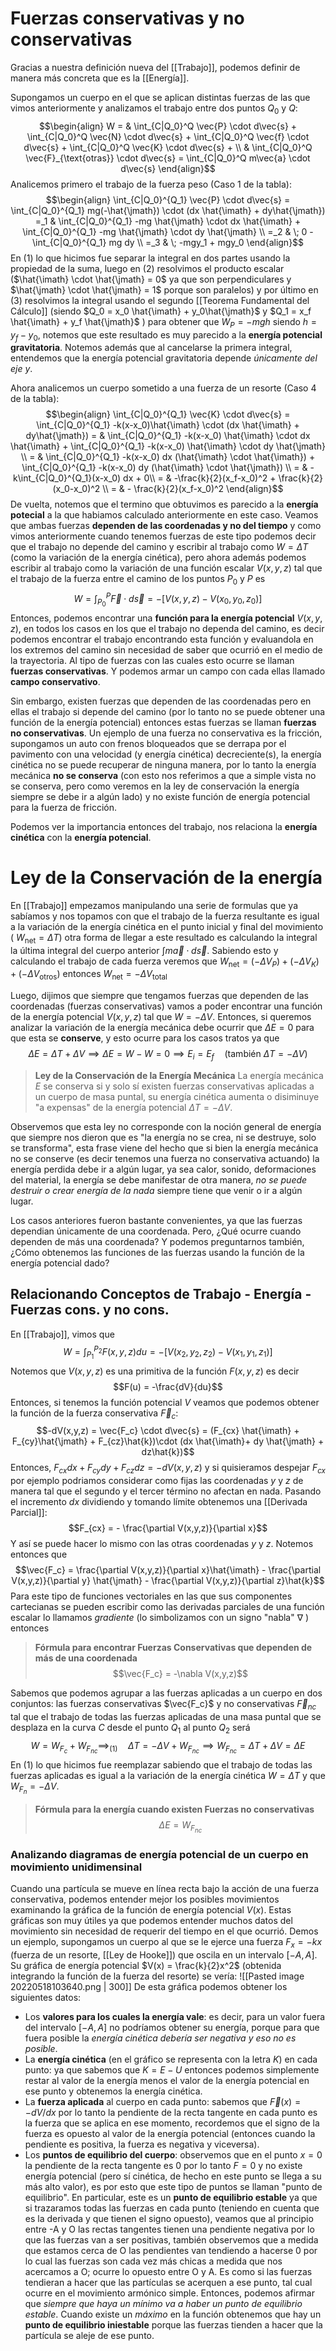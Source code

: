 # Fuerzas conservativas y no conservativas
Gracias a nuestra definición nueva del [[Trabajo]], podemos definir de manera más concreta que es la [[Energía]].

Supongamos un cuerpo en el que se aplican distintas fuerzas de las que vimos anteriormente y analizamos el trabajo entre dos puntos $Q_0$ y $Q$:
$$\begin{align} 
 W = &  \int_{C|Q_0}^Q \vec{P} \cdot d\vec{s} + \int_{C|Q_0}^Q \vec{N} \cdot d\vec{s} + \int_{C|Q_0}^Q \vec{f} \cdot d\vec{s} + \int_{C|Q_0}^Q \vec{K} \cdot d\vec{s} + \\ & \int_{C|Q_0}^Q \vec{F}_{\text{otras}} \cdot d\vec{s} = \int_{C|Q_0}^Q m\vec{a} \cdot d\vec{s}
\end{align}$$
Analicemos primero el trabajo de la fuerza peso (Caso 1 de la tabla):
$$\begin{align} 
\int_{C|Q_0}^{Q_1} \vec{P} \cdot d\vec{s} = \int_{C|Q_0}^{Q_1} mg(-\hat{\jmath}) \cdot (dx \hat{\imath} + dy\hat{\jmath}) =_1 & \int_{C|Q_0}^{Q_1} -mg \hat{\jmath} \cdot dx \hat{\imath} + \int_{C|Q_0}^{Q_1} -mg \hat{\jmath} \cdot dy \hat{\jmath} \\
=_2 & \; 0 - \int_{C|Q_0}^{Q_1} mg dy \\
=_3 & \; -mgy_1 + mgy_0
\end{align}$$
En (1) lo que hicimos fue separar la integral en dos partes usando la propiedad de la suma, luego en (2) resolvimos el producto escalar ($\hat{\imath} \cdot \hat{\jmath} = 0$ ya que son perpendiculares y $\hat{\jmath} \cdot \hat{\jmath} = 1$ porque son paralelos) y por último en (3) resolvimos la integral usando el segundo [[Teorema Fundamental del Cálculo]] (siendo $Q_0 = x_0 \hat{\imath} + y_0\hat{\jmath}$ y $Q_1 = x_f \hat{\imath} + y_f \hat{\jmath}$ ) para obtener que $W_P = -mgh$ siendo $h = y_f - y_0$, notemos que este resultado es muy parecido a la **energía potencial gravitatoria**. Notemos además que al cancelarse la primera integral, entendemos que la energía potencial gravitatoria depende _únicamente del eje $y$_. 

Ahora analicemos un cuerpo sometido a una fuerza de un resorte (Caso 4 de la tabla):
$$\begin{align}
\int_{C|Q_0}^{Q_1} \vec{K} \cdot d\vec{s} = \int_{C|Q_0}^{Q_1} -k(x-x_0)\hat{\imath} \cdot (dx \hat{\imath} + dy\hat{\jmath}) = & \int_{C|Q_0}^{Q_1} -k(x-x_0) \hat{\imath} \cdot dx \hat{\imath} + \int_{C|Q_0}^{Q_1} -k(x-x_0) \hat{\imath} \cdot dy \hat{\jmath} \\
= & \int_{C|Q_0}^{Q_1} -k(x-x_0) dx (\hat{\imath} \cdot  \hat{\imath}) + \int_{C|Q_0}^{Q_1} -k(x-x_0) dy (\hat{\imath} \cdot  \hat{\jmath}) \\
= & -k\int_{C|Q_0}^{Q_1}(x-x_0) dx + 0\\
= & -\frac{k}{2}(x_f-x_0)^2 + \frac{k}{2}(x_0-x_0)^2 \\
= & - \frac{k}{2}(x_f-x_0)^2
\end{align}$$
De vuelta, notemos que el termino que obtuvimos es parecido a la **energía potecial** a la que habiamos calculado anteriormente en este caso. 
Veamos que ambas fuerzas **dependen de las coordenadas y no del tiempo** y como vimos anteriormente cuando tenemos fuerzas de este tipo podemos decir que el trabajo no depende del camino y escribir al trabajo como $W = \Delta T$ (como la variación de la energía cinética), pero ahora además podemos escribir al trabajo como la variación de una función escalar $V(x,y,z)$ tal que el trabajo de la fuerza entre el camino de los puntos $P_0$ y $P$ es
$$W = \int^{P}_{P_0} \vec{F}\cdot d\vec{s} = -[V(x,y,z)-V(x_0,y_0, z_0)]$$
Entonces, podemos encontrar una **función para la energía potencial** $V(x,y,z)$, en todos los casos en los que el trabajo no dependa del camino, es decir podemos encontrar el trabajo encontrando esta función y evaluandola en los extremos del camino sin necesidad de saber que ocurrió en el medio de la trayectoria. Al tipo de fuerzas con las cuales esto ocurre se llaman **fuerzas conservativas**. Y podemos armar un campo con cada ellas llamado **campo conservativo**.

Sin embargo, existen fuerzas que dependen de las coordenadas pero en ellas el trabajo si depende del camino (por lo tanto no se puede obtener una función de la energía potencial) entonces estas fuerzas se llaman **fuerzas no conservativas**. Un ejemplo de una fuerza no conservativa es la fricción, supongamos un auto con frenos bloqueados que se derrapa por el pavimento con una velocidad (y energía cinética) decreciente(s), la energía cinética no se puede recuperar de ninguna manera, por lo tanto la energía mecánica **no se conserva** (con esto nos referimos a que a simple vista no se conserva, pero como veremos en la ley de conservación la energía siempre se debe ir a algún lado) y no existe función de energía potencial para la fuerza de fricción.

Podemos ver la importancia entonces del trabajo, nos relaciona la **energía cinética** con la **energía potencial**. 

# Ley de la Conservación de la energía
En [[Trabajo]] empezamos manipulando una serie de formulas que ya sabíamos y nos topamos con que  el trabajo de la fuerza resultante es igual a la variación de la energía cinética en el punto inicial y final del movimiento ( $W_{\text{net}} = \Delta T$) otra forma de llegar a este resultado es calculando la integral la última integral del cuerpo anterior  $\int m\vec{a} \cdot d\vec{s}$. Sabiendo esto y calculando el trabajo de cada fuerza veremos que $W_{\text{net}} = (-\Delta V_P) + (-\Delta V_K) + (-\Delta V_{\text{otros}})$ entonces $W_{\text{net}} = -\Delta V_{\text{total}}$   

Luego, dijimos que siempre que tengamos fuerzas que dependen de las coordenadas (fuerzas conservativas) vamos a poder encontrar una función de la energía potencial $V(x,y,z)$ tal que $W = -\Delta V$. Entonces, si queremos analizar la variación de la energía mecánica debe ocurrir que $\Delta E = 0$  para que esta se **conserve**, y esto ocurre para los casos tratos ya que
$$\Delta E = \Delta T + \Delta V \implies \Delta E = W  - W = 0  \implies E_i = E_f \quad (\text{también } \Delta T = -\Delta V)$$
> **Ley de la Conservación de la Energía Mecánica**
> La energía mecánica $E$ se conserva si y solo sí existen fuerzas conservativas aplicadas a un cuerpo de masa puntal,  su energía cinética aumenta o disiminuye "a expensas" de la energía potencial $\Delta T = -\Delta V$.

Observemos que esta ley no corresponde con la noción general de energía que siempre nos dieron que es "la energía no se crea, ni se destruye, solo se transforma", esta frase viene del hecho que si bien la energía mecánica no se conserve (es decir tenemos una fuerza no conservativa actuando) la energía perdida debe ir a algún lugar, ya sea calor, sonido, deformaciones del material, la energía se debe manifestar de otra manera, _no se puede destruir o crear energía de la nada_ siempre tiene que venir o ir a algún lugar.

Los casos anteriores fueron bastante convenientes, ya que las fuerzas dependian únicamente de una coordenada. Pero, ¿Qué ocurre cuando dependen de más una coordenada? Y podemos preguntarnos también, ¿Cómo obtenemos las funciones de las fuerzas usando la función de la energía potencial dado?

## Relacionando Conceptos de Trabajo - Energía - Fuerzas cons. y no cons.
En [[Trabajo]], vimos que 
$$W = \int_{P_1}^{P_2} F(x,y,z)du = -[V(x_2,y_2,z_2)-V(x_1,y_1,z_1)]$$
Notemos que $V(x,y,z)$ es una primitiva de la función $F(x,y,z)$ es decir
$$F(u) = -\frac{dV}{du}$$
Entonces, si tenemos la función potencial $V$ veamos que podemos obtener la función de la fuerza conservativa $\vec{F}_c$:
$$-dV(x,y,z) = \vec{F_c} \cdot d\vec{s} = (F_{cx} \hat{\imath} + F_{cy}\hat{\jmath} + F_{cz}\hat{k})\cdot (dx \hat{\imath}+ dy \hat{\jmath} + dz\hat{k})$$
Entonces, $F_{cx}dx + F_{cy}dy + F_{cz}dz = -dV(x,y,z)$ y si quisieramos despejar $F_{cx}$ por ejemplo podriamos considerar como fijas las coordenadas $y$ y $z$ de manera tal que el segundo y el tercer término no afectan en nada. Pasando el incremento $dx$  dividiendo y tomando límite obtenemos una [[Derivada Parcial]]:
$$F_{cx} = - \frac{\partial V(x,y,z)}{\partial x}$$
Y así se puede hacer lo mismo con las otras coordenadas $y$ y $z$. Notemos entonces que
$$\vec{F_c} = \frac{\partial V(x,y,z)}{\partial x}\hat{\imath} - \frac{\partial V(x,y,z)}{\partial y} \hat{\jmath} - \frac{\partial V(x,y,z)}{\partial z}\hat{k}$$
Para este tipo de funciones vectoriales en las que sus componentes cartecianas se pueden escribir como las derivadas parciales de una función escalar lo llamamos _gradiente_ (lo simbolizamos con un signo "nabla" $\nabla$ ) entonces
> **Fórmula para encontrar Fuerzas Conservativas que dependen de más de una coordenada**$$\vec{F_c} = -\nabla V(x,y,z)$$

Sabemos que podemos agrupar a las fuerzas aplicadas a un cuerpo en dos conjuntos: las fuerzas conservativas $\vec{F_c}$ y no conservativas $\vec{F}_{nc}$ tal que el trabajo de todas las fuerzas aplicadas de una masa puntal que se desplaza en la curva $C$ desde el punto $Q_1$ al punto $Q_2$ será
$$W  = W_{F_c} + W_{F_{nc}} \implies_{(1)} \quad \Delta T= -\Delta V + W_{F_{nc}} \implies W_{F_{nc}} = \Delta T + \Delta V = \Delta E$$
En (1) lo que hicimos fue reemplazar sabiendo que el trabajo de todas las fuerzas aplicadas es igual a la variación de la energía cinética $W = \Delta T$ y que $W_{F_n} = -\Delta V$. 

> **Fórmula para la energía cuando existen Fuerzas no conservativas** $$\Delta E = W_{F_{nc}}$$

### Analizando diagramas de energía potencial de un cuerpo en movimiento unidimensinal
Cuando una partícula se mueve en línea recta bajo la acción de una fuerza conservativa, podemos entender mejor los posibles movimientos examinando la gráfica de la función de energía potencial $V(x)$.
Estas gráficas son muy útiles ya que podemos entender muchos datos del movimiento sin necesidad de requerir del tiempo en el que ocurrió. Demos un ejemplo, supongamos un cuerpo al que se le ejerce una fuerza $F_x = -kx$ (fuerza de un resorte, [[Ley de Hooke]]) que oscila en un intervalo $[-A, A]$. Su gráfica de energía potencial $V(x) = \frac{k}{2}x^2$ (obtenida integrando la función de la fuerza del resorte) se vería:
![[Pasted image 20220518103640.png | 300]]
De esta gráfica podemos obtener los siguientes datos:
- Los **valores para los cuales la energía vale**: es decir, para un valor fuera del intervalo $[-A, A]$ no podríamos obtener su energía, porque para que fuera posible la *energía cinética debería ser negativa y eso no es posible*. 
- La **energía cinética** (en el gráfico se representa con la letra $K$) en cada punto: ya que sabemos que $K = E - U$  entonces podemos simplemente restar al valor de la energía menos el valor de la energía potencial en ese punto y obtenemos la energía cinética.
- La **fuerza aplicada** al cuerpo en cada punto: sabemos que $\vec{F}(x) = -dV/dx$  por lo tanto la pendiente de la recta tangente en cada punto es la fuerza que se aplica en ese momento, recordemos que el signo de la fuerza es opuesto al valor de la energía potencial (entonces cuando la pendiente es positiva, la fuerza es negativa y viceversa). 
- Los **puntos de equilibrio del cuerpo**: observemos que en el punto $x=0$ la pendiente de la recta tangente es 0 por lo tanto $F = 0$ y no existe energía potencial (pero sí cinética, de hecho en este punto se llega a su más alto valor), es por esto que este tipo de puntos se llaman "punto de equilibrio". En particular, este es un **punto de equilibrio estable** ya que si trazaramos todas las fuerzas en cada punto (teniendo en cuenta que es la derivada y que tienen el signo opuesto), veamos que al principio entre -A y O las rectas tangentes tienen una pendiente negativa por lo que las fuerzas van a ser positivas, también observemos que a medida que estamos cerca de O las pendientes van tendiendo a hacerse 0 por lo cual las fuerzas son cada vez más chicas a medida que nos acercamos a O; ocurre lo opuesto entre O y A. Es como si las fuerzas tendieran a hacer que las partículas se acerquen a ese punto, tal cual ocurre en el movimiento armónico simple. Entonces, podemos afirmar que *siempre que haya un mínimo va a haber un punto de equilibrio estable*. Cuando existe un _máximo_ en la función obtenemos que hay un **punto de equilibrio iniestable** porque las fuerzas tienden a hacer que la partícula se aleje de ese punto. 
